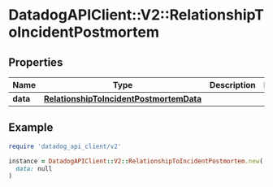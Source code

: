 # DatadogAPIClient::V2::RelationshipToIncidentPostmortem

## Properties

| Name     | Type                                                                                | Description | Notes |
| -------- | ----------------------------------------------------------------------------------- | ----------- | ----- |
| **data** | [**RelationshipToIncidentPostmortemData**](RelationshipToIncidentPostmortemData.md) |             |       |

## Example

```ruby
require 'datadog_api_client/v2'

instance = DatadogAPIClient::V2::RelationshipToIncidentPostmortem.new(
  data: null
)
```
